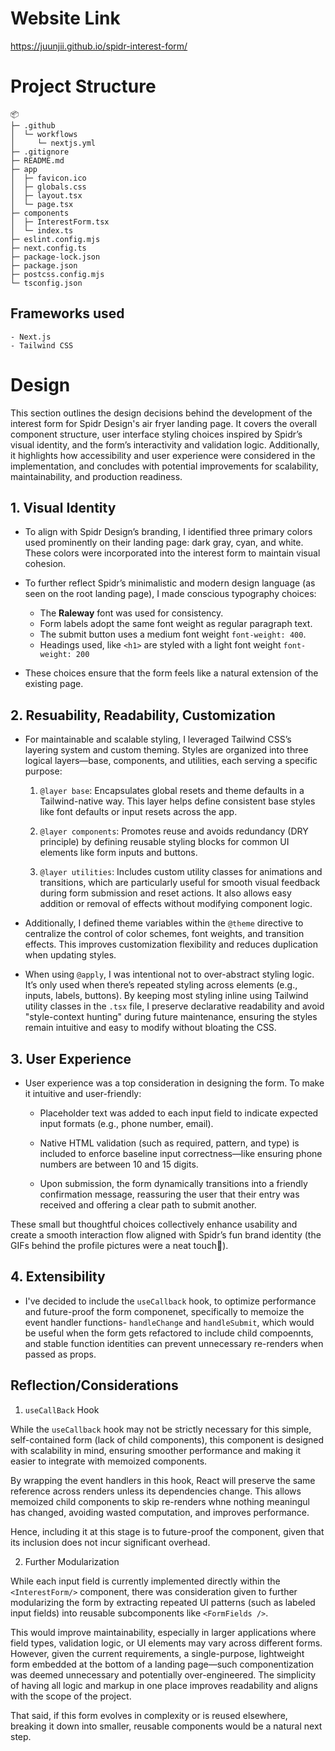 # Website Link

https://juunjii.github.io/spidr-interest-form/

# Project Structure

```
📦
├─ .github
│  └─ workflows
│     └─ nextjs.yml
├─ .gitignore
├─ README.md
├─ app
│  ├─ favicon.ico
│  ├─ globals.css
│  ├─ layout.tsx
│  └─ page.tsx
├─ components
│  ├─ InterestForm.tsx
│  └─ index.ts
├─ eslint.config.mjs
├─ next.config.ts
├─ package-lock.json
├─ package.json
├─ postcss.config.mjs
└─ tsconfig.json
```

## Frameworks used

    - Next.js
    - Tailwind CSS

# Design

This section outlines the design decisions behind the development of the interest form for Spidr Design's air fryer landing page. It covers the overall component structure, user interface styling choices inspired by Spidr’s visual identity, and the form’s interactivity and validation logic. Additionally, it highlights how accessibility and user experience were considered in the implementation, and concludes with potential improvements for scalability, maintainability, and production readiness.

## 1. Visual Identity

- To align with Spidr Design’s branding, I identified three primary colors used prominently on their landing page: dark gray, cyan, and white. These colors were incorporated into the interest form to maintain visual cohesion.
- To further reflect Spidr’s minimalistic and modern design language (as seen on the root landing page), I made conscious typography choices:

  - The **Raleway** font was used for consistency.
  - Form labels adopt the same font weight as regular paragraph text.
  - The submit button uses a medium font weight `font-weight: 400`.
  - Headings used, like `<h1>` are styled with a light font weight `font-weight: 200`

- These choices ensure that the form feels like a natural extension of the existing page.

## 2. Resuability, Readability, Customization

- For maintainable and scalable styling, I leveraged Tailwind CSS’s layering system and custom theming. Styles are organized into three logical layers—base, components, and utilities, each serving a specific purpose:

  1. `@layer base`: Encapsulates global resets and theme defaults in a Tailwind-native way. This layer helps define consistent base styles like font defaults or input resets across the app.

  2. `@layer components`: Promotes reuse and avoids redundancy (DRY principle) by defining reusable styling blocks for common UI elements like form inputs and buttons.

  3. `@layer utilities`: Includes custom utility classes for animations and transitions, which are particularly useful for smooth visual feedback during form submission and reset actions. It also allows easy addition or removal of effects without modifying component logic.

- Additionally, I defined theme variables within the `@theme` directive to centralize the control of color schemes, font weights, and transition effects. This improves customization flexibility and reduces duplication when updating styles.
- When using `@apply`, I was intentional not to over-abstract styling logic. It’s only used when there’s repeated styling across elements (e.g., inputs, labels, buttons). By keeping most styling inline using Tailwind utility classes in the `.tsx` file, I preserve declarative readability and avoid "style-context hunting" during future maintenance, ensuring the styles remain intuitive and easy to modify without bloating the CSS.

## 3. User Experience

- User experience was a top consideration in designing the form. To make it intuitive and user-friendly:

  - Placeholder text was added to each input field to indicate expected input formats (e.g., phone number, email).

  - Native HTML validation (such as required, pattern, and type) is included to enforce baseline input correctness—like ensuring phone numbers are between 10 and 15 digits.

  - Upon submission, the form dynamically transitions into a friendly confirmation message, reassuring the user that their entry was received and offering a clear path to submit another.

These small but thoughtful choices collectively enhance usability and create a smooth interaction flow aligned with Spidr’s fun brand identity (the GIFs behind the profile pictures were a neat touch🤪).

## 4. Extensibility

- I've decided to include the `useCallback` hook, to optimize performance and future-proof the form componenet, specifically to memoize the event handler functions- `handleChange` and `handleSubmit`, which would be useful when the form gets refactored to include child compoennts, and stable function identities can prevent unnecessary re-renders when passed as props.

## Reflection/Considerations

1. `useCallBack` Hook

While the `useCallback` hook may not be strictly necessary for this simple, self-contained form (lack of child components), this component is designed with scalability in mind, ensuring smoother performance and making it easier to integrate with memoized components.

By wrapping the event handlers in this hook, React will preserve the same reference across renders unless its dependencies change. This allows memoized child components to skip re-renders whne nothing meaningul has changed, avoiding wasted computation, and improves performance.

Hence, including it at this stage is to future-proof the component, given that its inclusion does not incur significant overhead.

2. Further Modularization

While each input field is currently implemented directly within the `<InterestForm/>` component, there was consideration given to further modularizing the form by extracting repeated UI patterns (such as labeled input fields) into reusable subcomponents like `<FormFields />`.

This would improve maintainability, especially in larger applications where field types, validation logic, or UI elements may vary across different forms. However, given the current requirements, a single-purpose, lightweight form embedded at the bottom of a landing page—such componentization was deemed unnecessary and potentially over-engineered. The simplicity of having all logic and markup in one place improves readability and aligns with the scope of the project.

That said, if this form evolves in complexity or is reused elsewhere, breaking it down into smaller, reusable components would be a natural next step.
